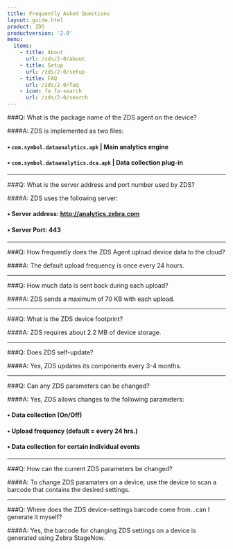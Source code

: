 ```yaml
---
title: Frequently Asked Questions
layout: guide.html
product: ZDS
productversion: '2.0'
menu:
  items:
    - title: About
      url: /zds/2-0/about
    - title: Setup
      url: /zds/2-0/setup
    - title: FAQ
      url: /zds/2-0/faq
    - icon: fa fa-search
      url: /zds/2-0/search
---
```


###Q: What is the package name of the ZDS agent on the device?

####A: ZDS is implemented as two files:
#### • `com.symbol.dataanalytics.apk` | Main analytics engine
#### • `com.symbol.dataanalytics.dca.apk` | Data collection plug-in

-----

###Q: What is the server address and port number used by ZDS?

####A: ZDS uses the following server:

#### • Server address: http://analytics.zebra.com
#### • Server Port: 443

-----

###Q: How frequently does the ZDS Agent upload device data to the cloud?

####A: The default upload frequency is once every 24 hours.

-----

###Q: How much data is sent back during each upload?

####A: ZDS sends a maximum of 70 KB with each upload.

-----

###Q: What is the ZDS device footprint?

####A: ZDS requires about 2.2 MB of device storage.

-----

###Q: Does ZDS self-update?

####A: Yes, ZDS updates its components every 3-4 months.

-----

###Q: Can any ZDS parameters can be changed? 

####A: Yes, ZDS allows changes to the following parameters: 

#### • Data collection (On/Off)
#### • Upload frequency (default = every 24 hrs.)
#### • Data collection for certain individual events

-----

###Q: How can the current ZDS parameters be changed? 

####A: To change ZDS paramaters on a device, use the device to scan a barcode that contains the desired settings. 

-----

###Q: Where does the ZDS device-settings barcode come from...can I generate it myself? 

####A: Yes, the barcode for changing ZDS settings on a device is generated using Zebra StageNow. 

